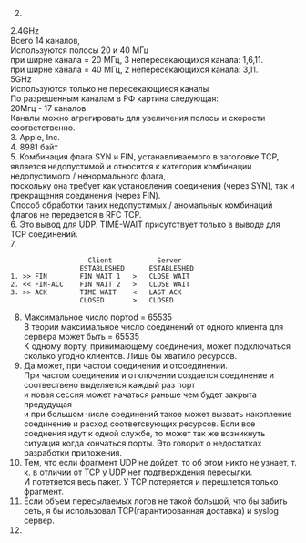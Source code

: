 2. 
2.4GHz  
Всего 14 каналов,  
Используются полосы 20 и 40 МГц  
при ширне канала = 20 МГц, 3 непересекающихся канала: 1,6,11.  
при ширне канала = 40 МГц, 2 непересекающихся канала: 3,11.  
5GHz  
Используются только не пересекающиеся каналы  
По разрешенным каналам в РФ картина следующая:  
20Мгц - 17 каналов  
Каналы можно агрегировать для увеличения полосы и скорости соответственно.  
3. Apple, Inc.  
4. 8981 байт  
5. Комбинация флага SYN и FIN, устанавливаемого в заголовке TCP, является недопустимой и относится к категории комбинации недопустимого / ненормального флага,  
  поскольку она требует как установления соединения (через SYN), так и прекращения соединения (через FIN).  
  Способ обработки таких недопустимых / аномальных комбинаций флагов не передается в RFC TCP.  
6. Это вывод для UDP. TIME-WAIT присутствует только в выводе для TCP соединений.  
7.
```
                   Client           Server 
                 ESTABLESHED      ESTABLESHED
1. >> FIN        FIN WAIT 1   >   CLOSE WAIT
2. << FIN-ACC    FIN WAIT 2   >   CLOSE WAIT 
3. >> ACK        TIME WAIT    <   LAST ACK
                 CLOSED       >   CLOSED
```
8. Максимальное число портоd = 65535  
В теории максимальное число соединений от одного клиента для сервера может быть  = 65535  
К одному порту, принимающему соединения, может подключаться сколько угодно клиентов. Лишь бы хватило ресурсов.  
9. Да может, при частом соединении и отсоединении.  
При частом соединении и отключении создается соединение и соотвествено выделяется каждый раз порт  
и новая сессия может начаться раньше чем будет закрыта предудущая  
и при большом числе соединений такое может вызвать накопление соединение и расход соответсвующих ресурсов.
Если все соеднения идут к одной службе, то может так же возникнуть ситуация когда кончаться порты. Это говорит о недостатках разработки приложения.
10. Тем, что если фрагмент UDP не дойдет, то об этом никто не узнает, т. к. в отличии от TCP у UDP нет подтверждения пересылки.  
И потетяется весь пакет. У TCP потеряется и перешлется только фрагмент.
11. Если объем пересылаемых логов не такой большой, что бы забить сеть, я бы использовал TCP(гарантированная доставка) и syslog сервер.  
12.  
